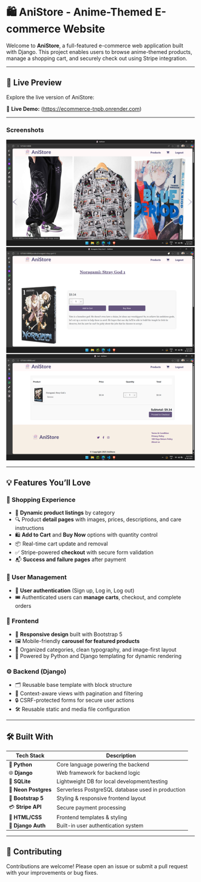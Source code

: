 # 🛍️ AniStore - Anime-Themed E-commerce Website

Welcome to **AniStore**, a full-featured e-commerce web application built with Django. This project enables users to browse anime-themed products, manage a shopping cart, and securely check out using Stripe integration.

---

## 📸 Live Preview

Explore the live version of AniStore:

🔗 **Live Demo:** (https://ecommerce-tnpb.onrender.com)

---

### Screenshots

![Home Page](assets/home.png)
![Product Detail](assets/product_detail.png)
![Cart View](assets/cart.png)

---

## 💡 Features You’ll Love

### 🛒 Shopping Experience
- 🧾 **Dynamic product listings** by category
- 🔍 Product **detail pages** with images, prices, descriptions, and care instructions
- 🛍️ **Add to Cart** and **Buy Now** options with quantity control
- 📦 Real-time cart update and removal
- ✅ Stripe-powered **checkout** with secure form validation
- 📬 **Success and failure pages** after payment

### 👥 User Management
- 🔐 **User authentication** (Sign up, Log in, Log out)
- 🎟️ Authenticated users can **manage carts**, checkout, and complete orders

### 📱 Frontend
- 🎨 **Responsive design** built with Bootstrap 5
- 🖼️ Mobile-friendly **carousel for featured products**
- 📂 Organized categories, clean typography, and image-first layout
- 🐍 Powered by Python and Django templating for dynamic rendering

### ⚙️ Backend (Django)
- 🗂️ Reusable base template with block structure
- 🧠 Context-aware views with pagination and filtering
- 🔒 CSRF-protected forms for secure user actions
- 🛠️ Reusable static and media file configuration

---

## 🛠️ Built With

| Tech Stack           | Description                                  |
|----------------------|-----------------------------------------------|
| 🐍 **Python**       | Core language powering the backend            |
| 🌐 **Django**       | Web framework for backend logic               |
| 🧠 **SQLite**       | Lightweight DB for local development/testing  |
| 🐘 **Neon Postgres**| Serverless PostgreSQL database used in production |
| 🎨 **Bootstrap 5**  | Styling & responsive frontend layout          |
| 💳 **Stripe API**   | Secure payment processing                     |
| 🧾 **HTML/CSS**     | Frontend templates & styling                  |
| 🔐 **Django Auth**  | Built-in user authentication system           |

---

## 🤝 Contributing

Contributions are welcome! Please open an issue or submit a pull request with your improvements or bug fixes.


